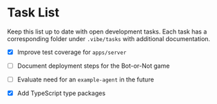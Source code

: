 # Task List

Keep this list up to date with open development tasks. Each task has a
corresponding folder under `.vibe/tasks` with additional documentation.

- [x] Improve test coverage for `apps/server`
- [ ] Document deployment steps for the Bot-or-Not game
- [ ] Evaluate need for an `example-agent` in the future
- [x] Add TypeScript type packages

